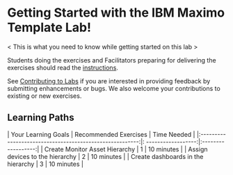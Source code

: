 
# Getting Started with the IBM Maximo Template Lab!

< This is what you need to know while getting started on this lab >
 
Students doing the exercises and Facilitators preparing for delivering the exercises should read the [instructions](prereqs.md).

See [Contributing to Labs](../../contribute/) if you are interested in providing feedback by submitting enhancements or bugs.  We also 
welcome your contributions to existing or new exercises. 

## Learning Paths

|  Your Learning Goals                                     | Recommended Exercises    | Time Needed   |
|:--------------------------------------------------------:|: ------------------:|:------------------:|
| Create Monitor Asset Hierarchy                          | 1                    |     10 minutes     |
| Assign devices to the hierarchy                         | 2                    |     10 minutes     |
| Create dashboards in the hierarchy                      | 3                    |     10 minutes     |

